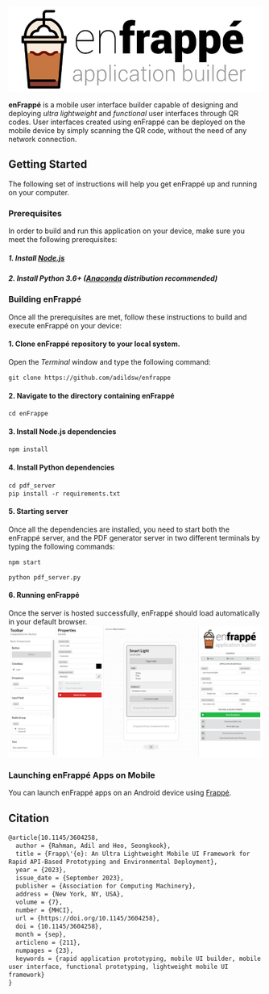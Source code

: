 <img src='https://github.com/adildsw/enfrappe/blob/main/src/assets/logo.svg'>

__enFrappé__ is a mobile user interface builder capable of designing and deploying _ultra lightweight_ and _functional_ user interfaces through QR codes. User interfaces created using enFrappé can be deployed on the mobile device by simply scanning the QR code, without the need of any network connection.

## Getting Started
The following set of instructions will help you get enFrappé up and running on your computer.

### Prerequisites
In order to build and run this application on your device, make sure you meet the following prerequisites:
##### 1. Install [Node.js](https://nodejs.org/en/)
##### 2. Install Python 3.6+ ([Anaconda](https://www.anaconda.com/download/) distribution recommended)

### Building enFrappé
Once all the prerequisites are met, follow these instructions to build and execute enFrappé on your device:

#### 1. Clone enFrappé repository to your local system. 
Open the <i>Terminal</i> window and type the following command:
```
git clone https://github.com/adildsw/enfrappe
```
#### 2. Navigate to the directory containing enFrappé
```
cd enFrappe
```
#### 3. Install Node.js dependencies
```
npm install
```
#### 4. Install Python dependencies
```
cd pdf_server
pip install -r requirements.txt
```
#### 5. Starting server
Once all the dependencies are installed, you need to start both the enFrappé server, and the PDF generator server in two different terminals by typing the following commands:
```
npm start
```
```
python pdf_server.py
```
#### 6. Running enFrappé
Once the server is hosted successfully, enFrappé should load automatically in your default browser.
<img src='https://github.com/adildsw/enfrappe/blob/main/src/assets/screenshot_miduse.png'>

### Launching enFrappé Apps on Mobile
You can launch enFrappé apps on an Android device using [Frappé](https://github.com/adildsw/frappe).

## Citation
```
@article{10.1145/3604258,
  author = {Rahman, Adil and Heo, Seongkook},
  title = {Frapp\'{e}: An Ultra Lightweight Mobile UI Framework for Rapid API-Based Prototyping and Environmental Deployment},
  year = {2023},
  issue_date = {September 2023},
  publisher = {Association for Computing Machinery},
  address = {New York, NY, USA},
  volume = {7},
  number = {MHCI},
  url = {https://doi.org/10.1145/3604258},
  doi = {10.1145/3604258},
  month = {sep},
  articleno = {211},
  numpages = {23},
  keywords = {rapid application prototyping, mobile UI builder, mobile user interface, functional prototyping, lightweight mobile UI framework}
}
```
